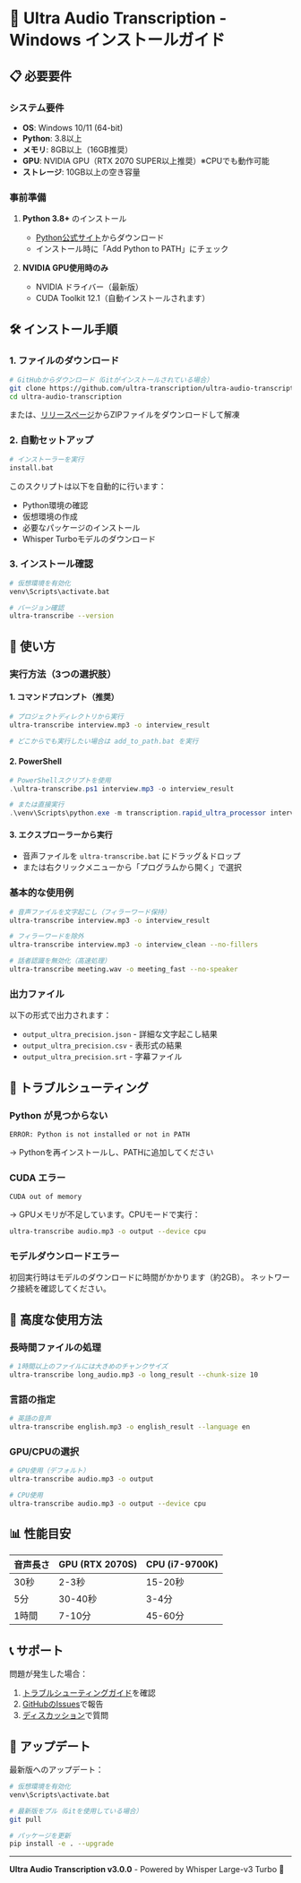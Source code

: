 # 🚀 Ultra Audio Transcription - Windows インストールガイド

## 📋 必要要件

### システム要件
- **OS**: Windows 10/11 (64-bit)
- **Python**: 3.8以上
- **メモリ**: 8GB以上（16GB推奨）
- **GPU**: NVIDIA GPU（RTX 2070 SUPER以上推奨）※CPUでも動作可能
- **ストレージ**: 10GB以上の空き容量

### 事前準備
1. **Python 3.8+** のインストール
   - [Python公式サイト](https://www.python.org/downloads/)からダウンロード
   - インストール時に「Add Python to PATH」にチェック

2. **NVIDIA GPU使用時のみ**
   - NVIDIA ドライバー（最新版）
   - CUDA Toolkit 12.1（自動インストールされます）

## 🛠️ インストール手順

### 1. ファイルのダウンロード
```bash
# GitHubからダウンロード（Gitがインストールされている場合）
git clone https://github.com/ultra-transcription/ultra-audio-transcription.git
cd ultra-audio-transcription
```

または、[リリースページ](https://github.com/ultra-transcription/ultra-audio-transcription/releases)からZIPファイルをダウンロードして解凍

### 2. 自動セットアップ
```bash
# インストーラーを実行
install.bat
```

このスクリプトは以下を自動的に行います：
- Python環境の確認
- 仮想環境の作成
- 必要なパッケージのインストール
- Whisper Turboモデルのダウンロード

### 3. インストール確認
```bash
# 仮想環境を有効化
venv\Scripts\activate.bat

# バージョン確認
ultra-transcribe --version
```

## 🎯 使い方

### 実行方法（3つの選択肢）

#### 1. コマンドプロンプト（推奨）
```bash
# プロジェクトディレクトリから実行
ultra-transcribe interview.mp3 -o interview_result

# どこからでも実行したい場合は add_to_path.bat を実行
```

#### 2. PowerShell
```powershell
# PowerShellスクリプトを使用
.\ultra-transcribe.ps1 interview.mp3 -o interview_result

# または直接実行
.\venv\Scripts\python.exe -m transcription.rapid_ultra_processor interview.mp3 -o interview_result
```

#### 3. エクスプローラーから実行
- 音声ファイルを `ultra-transcribe.bat` にドラッグ＆ドロップ
- または右クリックメニューから「プログラムから開く」で選択

### 基本的な使用例
```bash
# 音声ファイルを文字起こし（フィラーワード保持）
ultra-transcribe interview.mp3 -o interview_result

# フィラーワードを除外
ultra-transcribe interview.mp3 -o interview_clean --no-fillers

# 話者認識を無効化（高速処理）
ultra-transcribe meeting.wav -o meeting_fast --no-speaker
```

### 出力ファイル
以下の形式で出力されます：
- `output_ultra_precision.json` - 詳細な文字起こし結果
- `output_ultra_precision.csv` - 表形式の結果
- `output_ultra_precision.srt` - 字幕ファイル

## 🔧 トラブルシューティング

### Python が見つからない
```
ERROR: Python is not installed or not in PATH
```
→ Pythonを再インストールし、PATHに追加してください

### CUDA エラー
```
CUDA out of memory
```
→ GPUメモリが不足しています。CPUモードで実行：
```bash
ultra-transcribe audio.mp3 -o output --device cpu
```

### モデルダウンロードエラー
初回実行時はモデルのダウンロードに時間がかかります（約2GB）。
ネットワーク接続を確認してください。

## 🚀 高度な使用方法

### 長時間ファイルの処理
```bash
# 1時間以上のファイルには大きめのチャンクサイズ
ultra-transcribe long_audio.mp3 -o long_result --chunk-size 10
```

### 言語の指定
```bash
# 英語の音声
ultra-transcribe english.mp3 -o english_result --language en
```

### GPU/CPUの選択
```bash
# GPU使用（デフォルト）
ultra-transcribe audio.mp3 -o output

# CPU使用
ultra-transcribe audio.mp3 -o output --device cpu
```

## 📊 性能目安

| 音声長さ | GPU (RTX 2070S) | CPU (i7-9700K) |
|---------|----------------|----------------|
| 30秒    | 2-3秒          | 15-20秒        |
| 5分     | 30-40秒        | 3-4分          |
| 1時間   | 7-10分         | 45-60分        |

## 📞 サポート

問題が発生した場合：
1. [トラブルシューティングガイド](docs/TROUBLESHOOTING.md)を確認
2. [GitHubのIssues](https://github.com/ultra-transcription/ultra-audio-transcription/issues)で報告
3. [ディスカッション](https://github.com/ultra-transcription/ultra-audio-transcription/discussions)で質問

## 🎉 アップデート

最新版へのアップデート：
```bash
# 仮想環境を有効化
venv\Scripts\activate.bat

# 最新版をプル（Gitを使用している場合）
git pull

# パッケージを更新
pip install -e . --upgrade
```

---

**Ultra Audio Transcription v3.0.0** - Powered by Whisper Large-v3 Turbo 🚀